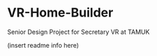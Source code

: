 # VR-Home-Builder
Senior Design Project for Secretary VR at TAMUK

(insert readme info here)

<testy test>
